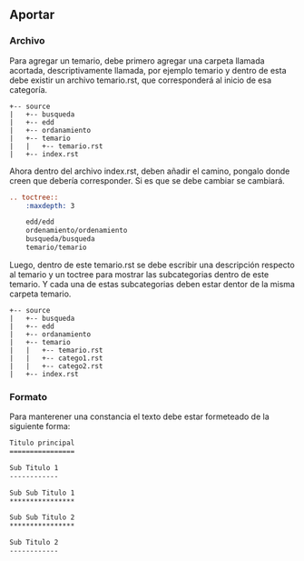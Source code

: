 ## Aportar

### Archivo

Para agregar un temario, debe primero agregar una carpeta llamada acortada, descriptivamente llamada, por ejemplo temario y dentro de esta debe existir un archivo temario.rst, que corresponderá al inicio de esa categoría.

```
+-- source
|   +-- busqueda
|   +-- edd
|   +-- ordanamiento
|   +-- temario
|   |   +-- temario.rst
|   +-- index.rst
```

Ahora dentro del archivo index.rst, deben añadir el camino, pongalo donde creen que debería corresponder. Si es que se debe cambiar se cambiará.

```rst
.. toctree::
    :maxdepth: 3

    edd/edd
    ordenamiento/ordenamiento
    busqueda/busqueda
    temario/temario
```

Luego, dentro de este temario.rst se debe escribir una descripción respecto al temario y un toctree para mostrar las subcategorias dentro de este temario. Y cada una de estas subcategorias deben estar dentor de la misma carpeta temario.

```
+-- source
|   +-- busqueda
|   +-- edd
|   +-- ordanamiento
|   +-- temario
|   |   +-- temario.rst
|   |   +-- catego1.rst
|   |   +-- catego2.rst
|   +-- index.rst
```

### Formato

Para manterener una constancia el texto debe estar formeteado de la siguiente forma:

```rst
Titulo principal
================

Sub Titulo 1
------------

Sub Sub Titulo 1
****************

Sub Sub Titulo 2
****************

Sub Titulo 2
------------
```